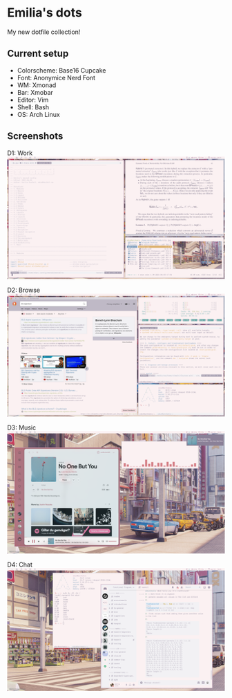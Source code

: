 # Emilia's dots
My new dotfile collection!

## Current setup
* Colorscheme: Base16 Cupcake
* Font: Anonymice Nerd Font
* WM: Xmonad
* Bar: Xmobar
* Editor: Vim
* Shell: Bash
* OS: Arch Linux

## Screenshots
D1: Work
![Work desktop](.config/scrots/1-work.png)

D2: Browse
![Browse desktop](.config/scrots/2-browse.png)

D3: Music
![Music desktop](.config/scrots/3-music.png)

D4: Chat
![Chat desktop](.config/scrots/4-chat.png)
